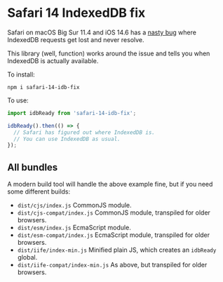 # Safari 14 IndexedDB fix

Safari on macOS Big Sur 11.4 and iOS 14.6 has a [nasty bug](https://bugs.webkit.org/show_bug.cgi?id=226547) where IndexedDB requests get lost and never resolve.

This library (well, function) works around the issue and tells you when IndexedDB is actually available.

To install:

```
npm i safari-14-idb-fix
```

To use:

```js
import idbReady from 'safari-14-idb-fix';

idbReady().then(() => {
  // Safari has figured out where IndexedDB is.
  // You can use IndexedDB as usual.
});
```

## All bundles

A modern build tool will handle the above example fine, but if you need some different builds:

- `dist/cjs/index.js` CommonJS module.
- `dist/cjs-compat/index.js` CommonJS module, transpiled for older browsers.
- `dist/esm/index.js` EcmaScript module.
- `dist/esm-compat/index.js` EcmaScript module, transpiled for older browsers.
- `dist/iife/index-min.js` Minified plain JS, which creates an `idbReady` global.
- `dist/iife-compat/index-min.js` As above, but transpiled for older browsers.
